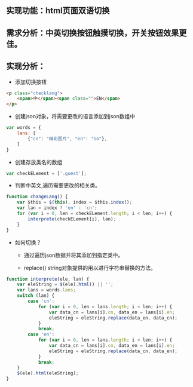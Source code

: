 ## 实现功能：html页面双语切换
## 需求分析：中英切换按钮触摸切换，开关按钮效果更佳。
## 实现分析：
  - 添加切换按钮
  ```html
  <p class="checklang">
      <span>中</span><span class="">EN</span>
  </p>
```
- 创建json对象，将需要更改的语言添加到json数组中
```javascript
var words = {
    lans: [
        {"cn": "精彩图片", "en": "Go"},
    ]
}
```
- 创建存放类名的数组
```javascript
var checkELement = ['.guest'];

```
- 判断中英文,遍历需要更改的相关类。
```javascript
function changeLang() {
    var $this = $(this), index = $this.index();
    var lan = index ? 'en' : 'cn';
    for (var i = 0, len = checkELement.length; i < len; i++) {
        interprete(checkELement[i], lan);
    }
}
```
- 如何切换？
  
   - 通过遍历json数据并将其添加到指定类中。
   
   - replace() string对象提供的用以进行字符串替换的方法。
```javascript
function interprete(ele, lan) {
    var eleString = $(ele).html() || '';
    var lans = words.lans;
    switch (lan) {
        case 'cn':
            for (var i = 0, len = lans.length; i < len; i++) {
                var data_cn = lans[i].cn, data_en = lans[i].en;
                eleString = eleString.replace(data_en, data_cn);
            }
            break;
        case 'en':
            for (var i = 0, len = lans.length; i < len; i++) {
                var data_cn = lans[i].cn, data_en = lans[i].en;
                eleString = eleString.replace(data_cn, data_en);
            }
            break;
    }
    $(ele).html(eleString);
}

```
